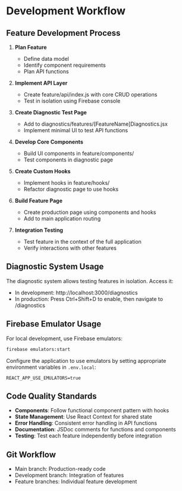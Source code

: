 # Development Workflow

## Feature Development Process
1. **Plan Feature**
   - Define data model
   - Identify component requirements
   - Plan API functions

2. **Implement API Layer**
   - Create feature/api/index.js with core CRUD operations
   - Test in isolation using Firebase console

3. **Create Diagnostic Test Page**
   - Add to diagnostics/features/[FeatureName]Diagnostics.jsx
   - Implement minimal UI to test API functions

4. **Develop Core Components**
   - Build UI components in feature/components/
   - Test components in diagnostic page

5. **Create Custom Hooks**
   - Implement hooks in feature/hooks/
   - Refactor diagnostic page to use hooks

6. **Build Feature Page**
   - Create production page using components and hooks
   - Add to main application routing

7. **Integration Testing**
   - Test feature in the context of the full application
   - Verify interactions with other features

## Diagnostic System Usage
The diagnostic system allows testing features in isolation. Access it:

- In development: http://localhost:3000/diagnostics
- In production: Press Ctrl+Shift+D to enable, then navigate to /diagnostics

## Firebase Emulator Usage
For local development, use Firebase emulators:

```bash
firebase emulators:start
```

Configure the application to use emulators by setting appropriate environment variables in `.env.local`:

```
REACT_APP_USE_EMULATORS=true
```

## Code Quality Standards
- **Components**: Follow functional component pattern with hooks
- **State Management**: Use React Context for shared state
- **Error Handling**: Consistent error handling in API functions
- **Documentation**: JSDoc comments for functions and components
- **Testing**: Test each feature independently before integration

## Git Workflow
- Main branch: Production-ready code
- Development branch: Integration of features
- Feature branches: Individual feature development
